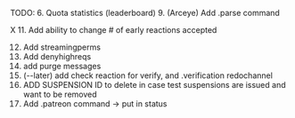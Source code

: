 TODO:
6. Quota statistics (leaderboard)
9. (Arceye) Add .parse command

X 11. Add ability to change # of early reactions accepted

12. Add streamingperms 
13. Add denyhighreqs 
14. add purge messages
16. (--later) add check reaction for verify, and .verification redochannel
17. ADD SUSPENSION ID to delete in case test suspensions are issued and want to be removed
18. Add .patreon command -> put in status
